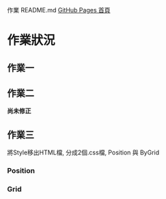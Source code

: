 作業 README.md 
[GitHub Pages 首頁](https://DavidPeng1.github.io)

# 作業狀況
## 作業一
## 作業二
**尚未修正**

## 作業三
將Style移出HTML檔, 分成2個.css檔, Position 與 ByGrid
### Position

### Grid

